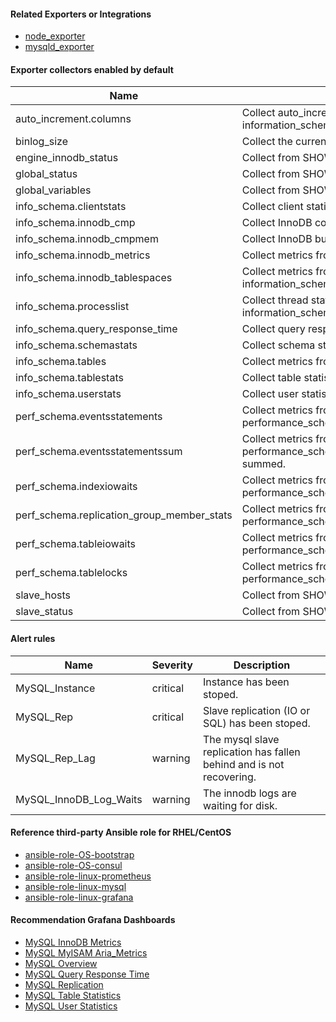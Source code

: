 #### Related Exporters or Integrations
- [node_exporter](https://github.com/prometheus/node_exporter)
- [mysqld_exporter](https://github.com/percona/mysqld_exporter)

#### Exporter collectors enabled by default
Name     | Description 
---------|-------------
auto_increment.columns|Collect auto_increment columns and max values from information_schema.
binlog_size|Collect the current size of all registered binlog files.
engine_innodb_status|Collect from SHOW ENGINE INNODB STATUS.
global_status|Collect from SHOW GLOBAL STATUS.
global_variables|Collect from SHOW GLOBAL VARIABLES.
info_schema.clientstats|Collect client statistics.
info_schema.innodb_cmp|Collect InnoDB compressed tables metrics.
info_schema.innodb_cmpmem|Collect InnoDB buffer pool compression metrics.
info_schema.innodb_metrics|Collect metrics from information_schema.innodb_metrics.
info_schema.innodb_tablespaces|Collect metrics from information_schema.innodb_sys_tablespaces.
info_schema.processlist|Collect thread state counts from information_schema.processlist.
info_schema.query_response_time|Collect query response time distribution.
info_schema.schemastats|Collect schema statistics
info_schema.tables|Collect metrics from information_schema.tables.
info_schema.tablestats|Collect table statistics.
info_schema.userstats|Collect user statistics.
perf_schema.eventsstatements|Collect metrics from performance_schema.events_statements_summary_by_digest.
perf_schema.eventsstatementssum|Collect metrics from performance_schema.events_statements_summary_by_digest summed.
perf_schema.indexiowaits|Collect metrics from performance_schema.table_io_waits_summary_by_index_usage.
perf_schema.replication_group_member_stats|Collect metrics from performance_schema.replication_group_member_stats.
perf_schema.tableiowaits|Collect metrics from performance_schema.table_io_waits_summary_by_table.
perf_schema.tablelocks|Collect metrics from performance_schema.table_lock_waits_summary_by_table.
slave_hosts|Collect from SHOW SLAVE HOSTS.
slave_status|Collect from SHOW SLAVE STATUS.

#### Alert rules
Name|Severity|Description
-|-|-
MySQL_Instance|critical|Instance has been stoped.
MySQL_Rep|critical|Slave replication (IO or SQL) has been stoped.
MySQL_Rep_Lag|warning|The mysql slave replication has fallen behind and is not recovering.
MySQL_InnoDB_Log_Waits|warning|The innodb logs are waiting for disk.

#### Reference third-party Ansible role for RHEL/CentOS
- [ansible-role-OS-bootstrap](https://github.com/goldstrike77/ansible-role-OS-bootstrap)
- [ansible-role-OS-consul](https://github.com/goldstrike77/ansible-role-OS-consul)
- [ansible-role-linux-prometheus](https://github.com/goldstrike77/ansible-role-linux-prometheus)
- [ansible-role-linux-mysql](https://github.com/goldstrike77/ansible-role-linux-mysql)
- [ansible-role-linux-grafana](https://github.com/goldstrike77/ansible-role-linux-grafana)

#### Recommendation Grafana Dashboards
- [MySQL InnoDB Metrics](https://raw.githubusercontent.com/goldstrike77/Screenshots/master/Grafana/Databases/MySQL_InnoDB_Metrics.png)
- [MySQL MyISAM Aria_Metrics](https://raw.githubusercontent.com/goldstrike77/Screenshots/master/Grafana/Databases/MySQL_MyISAM_Aria_Metrics.png)
- [MySQL Overview](https://raw.githubusercontent.com/goldstrike77/Screenshots/master/Grafana/Databases/MySQL_Overview.png)
- [MySQL Query Response Time](https://raw.githubusercontent.com/goldstrike77/Screenshots/master/Grafana/Databases/MySQL_Query_Response_Time.png)
- [MySQL Replication](https://raw.githubusercontent.com/goldstrike77/Screenshots/master/Grafana/Databases/MySQL_Replication.png)
- [MySQL Table Statistics](https://raw.githubusercontent.com/goldstrike77/Screenshots/master/Grafana/Databases/MySQL_Table_Statistics.png)
- [MySQL User Statistics](https://raw.githubusercontent.com/goldstrike77/Screenshots/master/Grafana/Databases/MySQL_User_Statistics.png)
